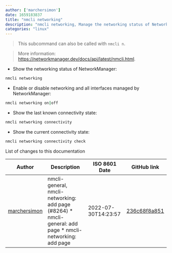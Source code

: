 ```yaml
---
author: ['marchersimon']
date: 1659183837
title: "nmcli networking"
description: "nmcli networking, Manage the networking status of NetworkManager."
categories: "linux"
---
```

> This subcommand can also be called with `nmcli n`.

> More information: <https://networkmanager.dev/docs/api/latest/nmcli.html>.

- Show the networking status of NetworkManager:

```bash
nmcli networking
```

- Enable or disable networking and all interfaces managed by NetworkManager:

```bash
nmcli networking on|off
```

- Show the last known connectivity state:

```bash
nmcli networking connectivity
```

- Show the current connectivity state:

```bash
nmcli networking connectivity check
```
List of changes to this documentation


Author | Description | ISO 8601 Date | GitHub link
------|-----|-----|-----
[marchersimon](mailto:50295997+marchersimon@users.noreply.github.com) | nmcli-general, nmcli-networking: add page (#8264) * nmcli-general: add page * nmcli-networking: add page | 2022-07-30T14:23:57 | [236c68f8a851](https://github.com/tldr-pages/tldr/commit/236c68f8a8518255b7ca43f17ebe6390430cf853)

